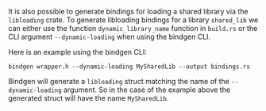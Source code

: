 It is also possible to generate bindings for loading a shared library via the `libloading` crate.
To generate libloading bindings for a library `shared_lib` we can either use the function `dynamic_library_name` function in `build.rs` or the CLI argument `--dynamic-loading` when using the bindgen CLI.

Here is an example using the bindgen CLI:
```
bindgen wrapper.h --dynamic-loading MySharedLib --output bindings.rs
```
Bindgen will generate a `libloading` struct matching the name of the `--dynamic-loading` argument. So in the case of the example above the generated struct will have the name `MySharedLib`.
